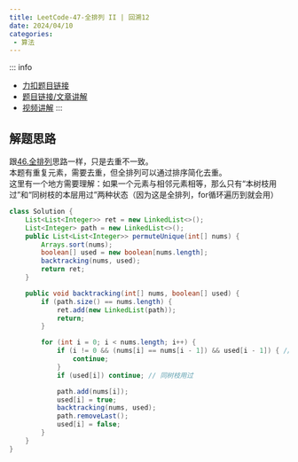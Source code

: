 ```yaml
---
title: LeetCode-47-全排列 II | 回溯12
date: 2024/04/10
categories:
 - 算法
---
```

::: info
- [力扣题目链接](https://leetcode.cn/problems/permutations-ii)
- [题目链接/文章讲解](https://programmercarl.com/0047.%E5%85%A8%E6%8E%92%E5%88%97II.html)
- [视频讲解](https://www.bilibili.com/video/BV1R84y1i7Tm)
:::

## 解题思路
跟[46.全排列](/blogs/algorithm/leetcode46.md)思路一样，只是去重不一致。<br/>
本题有重复元素，需要去重，但全排列可以通过排序简化去重。<br/>
这里有一个地方需要理解：如果一个元素与相邻元素相等，那么只有“本树枝用过”和“同树枝的本层用过”两种状态（因为这是全排列，for循环遍历到就会用）

```java
class Solution {
    List<List<Integer>> ret = new LinkedList<>();
    List<Integer> path = new LinkedList<>();
    public List<List<Integer>> permuteUnique(int[] nums) {
        Arrays.sort(nums);
        boolean[] used = new boolean[nums.length];
        backtracking(nums, used);
        return ret;
    }

    public void backtracking(int[] nums, boolean[] used) {
        if (path.size() == nums.length) {
            ret.add(new LinkedList(path));
            return;
        }

        for (int i = 0; i < nums.length; i++) {
            if (i != 0 && (nums[i] == nums[i - 1]) && used[i - 1]) { // 同层用过
                continue;
            }
            if (used[i]) continue; // 同树枝用过

            path.add(nums[i]);
            used[i] = true;
            backtracking(nums, used);
            path.removeLast();
            used[i] = false;
        }
    }
}
```